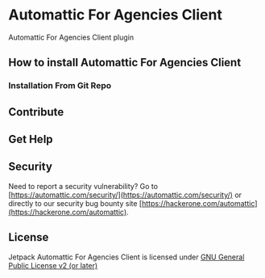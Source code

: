 # Automattic For Agencies Client

Automattic For Agencies Client plugin

## How to install Automattic For Agencies Client

### Installation From Git Repo

## Contribute

## Get Help

## Security

Need to report a security vulnerability? Go to [https://automattic.com/security/](https://automattic.com/security/) or directly to our security bug bounty site [https://hackerone.com/automattic](https://hackerone.com/automattic).

## License

Jetpack Automattic For Agencies Client is licensed under [GNU General Public License v2 (or later)](./LICENSE.txt)

